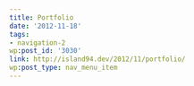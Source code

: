 ```yaml
---
title: Portfolio
date: '2012-11-18'
tags:
- navigation-2
wp:post_id: '3030'
link: http://island94.dev/2012/11/portfolio/
wp:post_type: nav_menu_item
---
```


